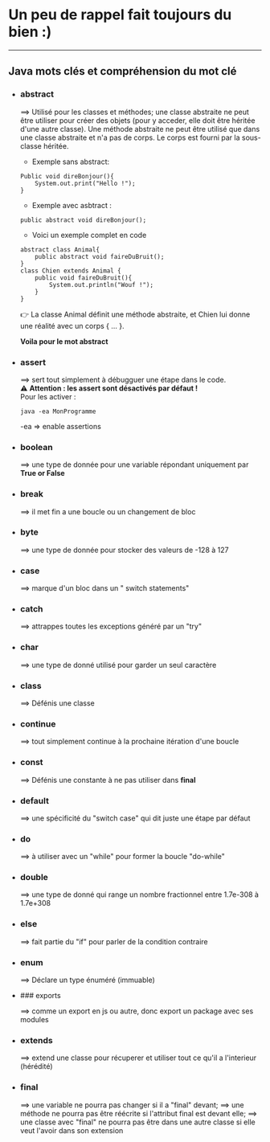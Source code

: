 # Un peu de rappel fait toujours du bien :) 

<hr>

## Java mots clés et compréhension du mot clé

- ### abstract 

    ==> Utilisé pour les classes et méthodes; une classe abstraite ne peut être utiliser pour créer des objets (pour y acceder, elle doit être héritée d'une autre classe). Une méthode abstraite ne peut être utilisé que dans une classe abstraite et n'a pas de corps. Le corps est fourni par la sous-classe héritée. 
    - Exemple sans abstract: 
    ```
    Public void direBonjour(){
        System.out.print("Hello !");
    }
    ```
    - Exemple avec asbtract : 
    ```
    public abstract void direBonjour();
    ```
    - Voici un exemple complet en code
    ```
    abstract class Animal{
        public abstract void faireDuBruit();
    }
    class Chien extends Animal {
        public void faireDuBruit(){
            System.out.println("Wouf !");
        }
    }
    ```
    👉 La classe Animal définit une méthode abstraite, et Chien lui donne une réalité avec un corps { ... }.

    <strong> Voila pour le mot abstract </strong>

- ### assert 

    ==> sert tout simplement à débugguer une étape dans le code.
    <br>
    ⚠️ <strong> Attention : les assert sont désactivés par défaut ! </strong>
    <br>
    Pour les activer : 
    ```
    java -ea MonProgramme
    ```
    -ea => enable assertions

- ### boolean

    ==> une type de donnée pour une variable répondant uniquement par <strong> True or False </strong>

- ### break 

    ==> il met fin a une boucle ou un changement de bloc

- ### byte 

    ==> une type de donnée pour stocker des valeurs de -128 à 127

- ### case 

    ==> marque d'un bloc dans un " switch statements"

- ### catch 

    ==> attrappes toutes les exceptions généré par un "try"

- ### char 

    ==> une type de donné utilisé pour garder un seul caractère

- ### class 

    ==> Défénis une classe 

- ### continue

    ==> tout simplement continue à la prochaine itération d'une boucle

- ### const 

    ==> Défénis une constante à ne pas utiliser dans <strong> final </strong> 

- ### default 

    ==> une spécificité du "switch case" qui dit juste une étape par défaut

- ### do 

    ==> à utiliser avec un "while" pour former la boucle "do-while"

- ### double 

    ==> une type de donné qui range un nombre fractionnel entre 1.7e-308 à 1.7e+308

- ### else 

    ==> fait partie du "if" pour parler de la condition contraire

- ### enum 

    ==> Déclare un type énuméré (immuable)

- ### exports 

    ==> comme un export en js ou autre, donc export un package avec ses modules

- ### extends 

    ==> extend une classe pour récuperer et utiliser tout ce qu'il a l'interieur (hérédité)

- ### final 

    ==> une variable ne pourra pas changer si il a "final" devant;
    ==> une méthode ne pourra pas être réécrite si l'attribut final est devant elle;
    ==> une classe avec "final" ne pourra pas être dans une autre classe si elle veut l'avoir dans son extension

